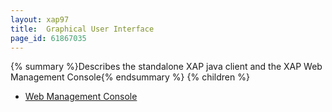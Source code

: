 ```yaml
---
layout: xap97
title:  Graphical User Interface
page_id: 61867035
---
```


{% summary %}Describes the standalone XAP java client and the XAP Web Management Console{% endsummary %}
{% children %}

- [Web Management Console](./web-management-console.html)
